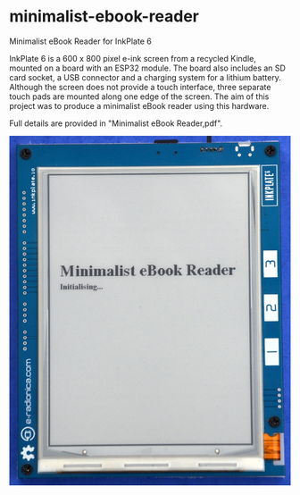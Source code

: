 # minimalist-ebook-reader
Minimalist eBook Reader for InkPlate 6

InkPlate 6 is a 600 x 800 pixel e-ink screen from a recycled Kindle, mounted on a board with an ESP32 module. The board also includes an SD card socket, a USB connector and a charging system for a lithium battery. Although the screen does not provide a touch interface, three separate touch pads are mounted along one edge of the screen. The aim of this project was to produce a minimalist eBook reader using this hardware.

Full details are provided in "Minimalist eBook Reader,pdf". 

![eBook Reader](https://github.com/jackbrennan-creator/minimalist-ebook-reader/blob/main/startup.JPG)
